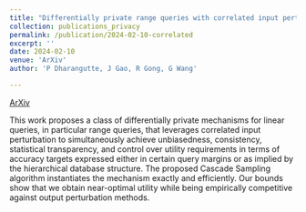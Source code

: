 ```yaml
---
title: "Differentially private range queries with correlated input perturbation"
collection: publications_privacy
permalink: /publication/2024-02-10-correlated
excerpt: ''
date: 2024-02-10
venue: 'ArXiv'
author: 'P Dharangutte, J Gao, R Gong, G Wang'

---
```



[ArXiv](https://arxiv.org/abs/2402.07066)


This work proposes a class of differentially private mechanisms for linear queries, in particular range queries, that leverages correlated input perturbation to simultaneously achieve unbiasedness, consistency, statistical transparency, and control over utility requirements in terms of accuracy targets expressed either in certain query margins or as implied by the hierarchical database structure. The proposed Cascade Sampling algorithm instantiates the mechanism exactly and efficiently. Our bounds show that we obtain near-optimal utility while being empirically competitive against output perturbation methods.

